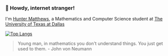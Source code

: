 ### 👋 Howdy, internet stranger!
I'm [Hunter Matthews](https://www.hunterjmatthews.com), a Mathematics and Computer Science student at [The University of Texas at Dallas](https://www.utdallas.edu/)

[![Top Langs](https://github-readme-stats.vercel.app/api/top-langs/?username=hunterjmatthews)](https://github.com/anuraghazra/github-readme-stats)

> Young man, in mathematics you don't understand things. You just get used to them. - John von Neumann
